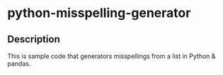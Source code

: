 # python-misspelling-generator

## Description
This is sample code that generators misspellings from a list in Python & pandas.
